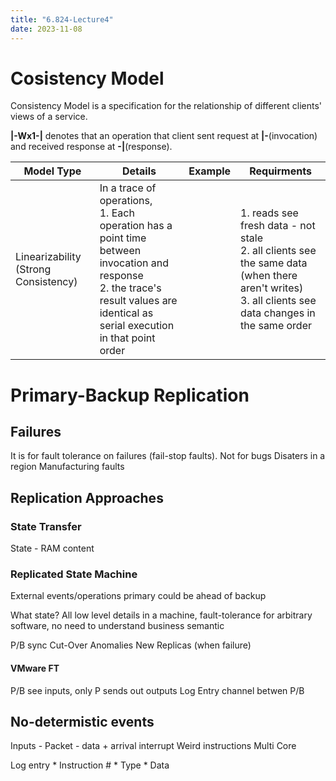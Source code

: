 ```yaml
---
title: "6.824-Lecture4"
date: 2023-11-08
---
```

# Cosistency Model
Consistency Model is a specification for the relationship of different clients' views of a service.

**|-Wx1-|** denotes that an operation that client sent request at **|-**(invocation) and received response at **-|**(response).

| Model Type | Details | Example | Requirments |
| --- | --- | --- | --- |
| Linearizability (Strong Consistency) | In a trace of operations, <br>1. Each operation has a point time between invocation and response <br> 2. the trace's result values are identical as serial execution in that point order |  | 1. reads see fresh data - not stale <br> 2. all clients see the same data (when there aren't writes) <br> 3. all clients see data changes in the same order |


# Primary-Backup Replication
## Failures
It is for fault tolerance on failures (fail-stop faults).
Not for bugs
Disaters in a region
Manufacturing faults


## Replication Approaches
### State Transfer
State - RAM content

### Replicated State Machine
External events/operations
primary could be ahead of backup

What state? 
All low level details in a machine, fault-tolerance for arbitrary software, no need to understand business semantic

P/B sync
Cut-Over
Anomalies
New Replicas (when failure)

#### VMware FT
P/B see inputs, only P sends out outputs
Log Entry channel betwen P/B

## No-determistic events
Inputs - Packet - data + arrival interrupt
Weird instructions
Multi Core  

Log entry
    * Instruction #
    * Type
    * Data

